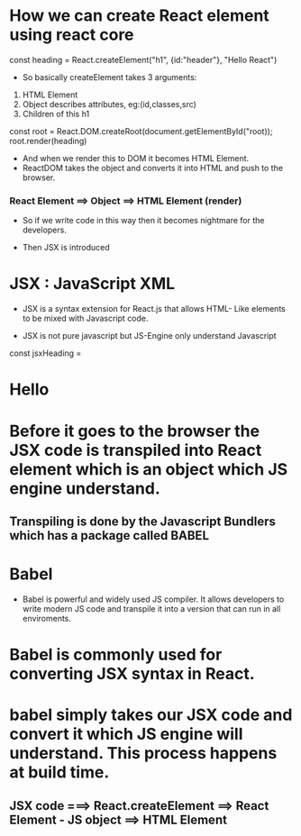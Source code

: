 # How we can create React element using react core

const heading = React.createElement("h1", {id:"header"}, "Hello React")

- So basically createElement takes 3 arguments:

1. HTML Element
2. Object describes attributes, eg:(id,classes,src)
3. Children of this h1

const root = React.DOM.createRoot(document.getElementById("root));
root.render(heading)

- And when we render this to DOM it becomes HTML Element.
- ReactDOM takes the object and converts it into HTML and push to the browser.

### React Element ==> Object ==> HTML Element (render)

- So if we write code in this way then it becomes nightmare for the developers.

- Then JSX is introduced

# JSX : JavaScript XML

- JSX is a syntax extension for React.js that allows HTML- Like elements to be mixed with Javascript code.

- JSX is not pure javascript but JS-Engine only understand Javascript

const jsxHeading = <h1 id="header">Hello</h1>

# Before it goes to the browser the JSX code is transpiled into React element which is an object which JS engine understand.

## Transpiling is done by the Javascript Bundlers which has a package called BABEL

# Babel

- Babel is powerful and widely used JS compiler. It allows developers to write modern JS code and transpile it into a version that can run in all enviroments.

# Babel is commonly used for converting JSX syntax in React.

# babel simply takes our JSX code and convert it which JS engine will understand. This process happens at build time.

## JSX code ===> React.createElement ==> React Element - JS object ==> HTML Element
